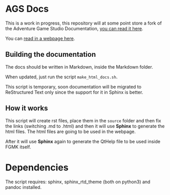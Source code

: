 # AGS Docs

This is a work in progress, this repository will at some point store a fork of the Adventure Game Studio Documentation,
[you can read it here](Markdown/ags.md).

You can [read in a webpage here](http://ericoporto.github.io/AGSDocs).


## Building the documentation

The docs should be written in Markdown, inside the Markdown folder.

When updated, just run the script `make_html_docs.sh`.

This script is temporary, soon documentation will be migrated to ReStructured
Text only since the support for it in Sphinx is better.


## How it works

This script will create rst files, place them in the `source` folder and then
fix the links (switching .md to .html) and then it will use **Sphinx** to
generate the html files. The html files are going to be used in the webpage.

After it will use **Sphinx** again to generate the QtHelp file to be used inside
FGMK itself.


# Dependencies

The script requires: sphinx, sphinx_rtd_theme (both on python3) and pandoc
installed.
